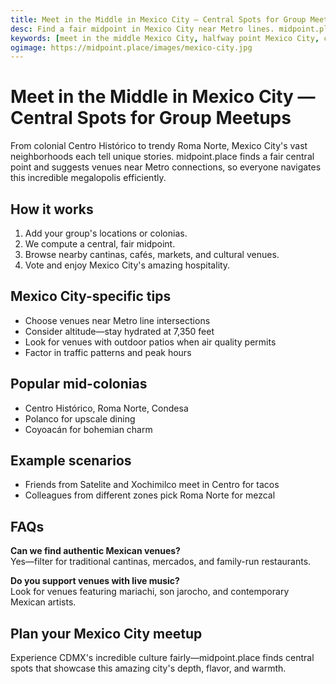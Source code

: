 ```yaml
---
title: Meet in the Middle in Mexico City — Central Spots for Group Meetups
desc: Find a fair midpoint in Mexico City near Metro lines. midpoint.place suggests venues from Centro Histórico to Polanco, Roma Norte to Coyoacán.
keywords: [meet in the middle Mexico City, halfway point Mexico City, central meeting spot CDMX, group meetup Mexico City]
ogimage: https://midpoint.place/images/mexico-city.jpg
---
```


# Meet in the Middle in Mexico City — Central Spots for Group Meetups

From colonial Centro Histórico to trendy Roma Norte, Mexico City's vast neighborhoods each tell unique stories. midpoint.place finds a fair central point and suggests venues near Metro connections, so everyone navigates this incredible megalopolis efficiently.

## How it works

1. Add your group's locations or colonias.
2. We compute a central, fair midpoint.
3. Browse nearby cantinas, cafés, markets, and cultural venues.
4. Vote and enjoy Mexico City's amazing hospitality.

## Mexico City-specific tips

- Choose venues near Metro line intersections
- Consider altitude—stay hydrated at 7,350 feet
- Look for venues with outdoor patios when air quality permits
- Factor in traffic patterns and peak hours

## Popular mid-colonias

- Centro Histórico, Roma Norte, Condesa
- Polanco for upscale dining
- Coyoacán for bohemian charm

## Example scenarios

- Friends from Satelite and Xochimilco meet in Centro for tacos
- Colleagues from different zones pick Roma Norte for mezcal

## FAQs

**Can we find authentic Mexican venues?**  
Yes—filter for traditional cantinas, mercados, and family-run restaurants.

**Do you support venues with live music?**  
Look for venues featuring mariachi, son jarocho, and contemporary Mexican artists.

## Plan your Mexico City meetup

Experience CDMX's incredible culture fairly—midpoint.place finds central spots that showcase this amazing city's depth, flavor, and warmth.
